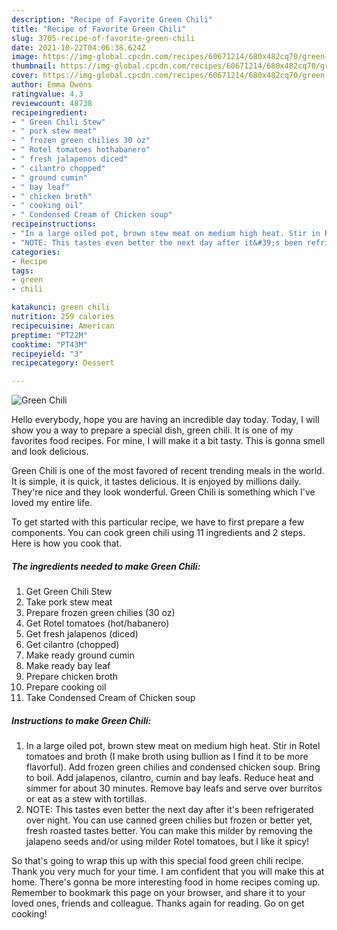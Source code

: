 ```yaml
---
description: "Recipe of Favorite Green Chili"
title: "Recipe of Favorite Green Chili"
slug: 3705-recipe-of-favorite-green-chili
date: 2021-10-22T04:06:38.624Z
image: https://img-global.cpcdn.com/recipes/60671214/680x482cq70/green-chili-recipe-main-photo.jpg
thumbnail: https://img-global.cpcdn.com/recipes/60671214/680x482cq70/green-chili-recipe-main-photo.jpg
cover: https://img-global.cpcdn.com/recipes/60671214/680x482cq70/green-chili-recipe-main-photo.jpg
author: Emma Owens
ratingvalue: 4.3
reviewcount: 48738
recipeingredient:
- " Green Chili Stew"
- " pork stew meat"
- " frozen green chilies 30 oz"
- " Rotel tomatoes hothabanero"
- " fresh jalapenos diced"
- " cilantro chopped"
- " ground cumin"
- " bay leaf"
- " chicken broth"
- " cooking oil"
- " Condensed Cream of Chicken soup"
recipeinstructions:
- "In a large oiled pot, brown stew meat on medium high heat. Stir in Rotel tomatoes and broth (I make broth using bullion as I find it to be more flavorful). Add frozen green chilies and condensed chicken soup. Bring to boil. Add jalapenos,  cilantro,  cumin and bay leafs. Reduce heat and simmer for about 30 minutes. Remove bay leafs and serve over burritos or eat as a stew with tortillas."
- "NOTE: This tastes even better the next day after it&#39;s been refrigerated over night. You can use canned green chilies but frozen or better yet, fresh roasted tastes better. You can make this milder by removing the jalapeno seeds and/or using milder Rotel tomatoes, but I like it spicy!"
categories:
- Recipe
tags:
- green
- chili

katakunci: green chili 
nutrition: 259 calories
recipecuisine: American
preptime: "PT22M"
cooktime: "PT43M"
recipeyield: "3"
recipecategory: Dessert

---
```



![Green Chili](https://img-global.cpcdn.com/recipes/60671214/680x482cq70/green-chili-recipe-main-photo.jpg)

Hello everybody, hope you are having an incredible day today. Today, I will show you a way to prepare a special dish, green chili. It is one of my favorites food recipes. For mine, I will make it a bit tasty. This is gonna smell and look delicious.



Green Chili is one of the most favored of recent trending meals in the world. It is simple, it is quick, it tastes delicious. It is enjoyed by millions daily. They're nice and they look wonderful. Green Chili is something which I've loved my entire life.


To get started with this particular recipe, we have to first prepare a few components. You can cook green chili using 11 ingredients and 2 steps. Here is how you cook that.

<!--inarticleads1-->

##### The ingredients needed to make Green Chili:

1. Get  Green Chili Stew
1. Take  pork stew meat
1. Prepare  frozen green chilies (30 oz)
1. Get  Rotel tomatoes (hot/habanero)
1. Get  fresh jalapenos (diced)
1. Get  cilantro (chopped)
1. Make ready  ground cumin
1. Make ready  bay leaf
1. Prepare  chicken broth
1. Prepare  cooking oil
1. Take  Condensed Cream of Chicken soup




<!--inarticleads2-->

##### Instructions to make Green Chili:

1. In a large oiled pot, brown stew meat on medium high heat. Stir in Rotel tomatoes and broth (I make broth using bullion as I find it to be more flavorful). Add frozen green chilies and condensed chicken soup. Bring to boil. Add jalapenos,  cilantro,  cumin and bay leafs. Reduce heat and simmer for about 30 minutes. Remove bay leafs and serve over burritos or eat as a stew with tortillas.
1. NOTE: This tastes even better the next day after it&#39;s been refrigerated over night. You can use canned green chilies but frozen or better yet, fresh roasted tastes better. You can make this milder by removing the jalapeno seeds and/or using milder Rotel tomatoes, but I like it spicy!




So that's going to wrap this up with this special food green chili recipe. Thank you very much for your time. I am confident that you will make this at home. There's gonna be more interesting food in home recipes coming up. Remember to bookmark this page on your browser, and share it to your loved ones, friends and colleague. Thanks again for reading. Go on get cooking!
